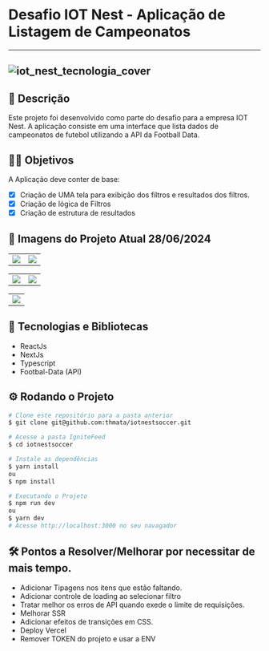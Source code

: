# Desafio IOT Nest - Aplicação de Listagem de Campeonatos

---
![iot_nest_tecnologia_cover](https://github.com/thmata/iotnestsoccer/assets/85140172/1fc45c69-1ebc-4726-9dc1-fe2be650b0e9)
---

## 🚀 Descrição

Este projeto foi desenvolvido como parte do desafio para a empresa IOT Nest. A aplicação consiste em uma interface que lista dados de campeonatos de futebol utilizando a API da Football Data.

## 🏃‍♀️ Objetivos 

A Aplicação deve conter de base:
  
- [X] Criação de UMA tela para exibição dos filtros e resultados dos filtros.
- [X] Criação de lógica de Filtros
- [X] Criação de estrutura de resultados

## 📸 Imagens do Projeto Atual 28/06/2024

<table>
  <tr>
    <td valign="top"><img src="https://github.com/thmata/iotnestsoccer/assets/85140172/51b0897a-2154-4ad4-88fd-f7eafac656ce"/></td>
    <td valign="top"><img src="https://github.com/thmata/iotnestsoccer/assets/85140172/7927b939-db7e-4bb5-8b42-d59ce21bb867"/></td>
  </tr>
</table>

<table>
  <tr>
    <td valign="top"><img src="https://github.com/thmata/iotnestsoccer/assets/85140172/3914eadb-ddcf-4dbb-81a2-d1d0be6e8e02"/></td>
    <td valign="top"><img src="https://github.com/thmata/iotnestsoccer/assets/85140172/1f54f599-2ef2-41cd-a870-a8e282cb079b"/></td>
  </tr>
</table>

<table>
  <tr>
    <td valign="top"><img src="https://github.com/thmata/iotnestsoccer/assets/85140172/be316091-b5ab-4f63-adb8-2aca036b0e84"/></td>
  </tr>
</table>

## 🧰 Tecnologias e Bibliotecas

* ReactJs
* NextJs
* Typescript
* Footbal-Data (API)

## ⚙️ Rodando o Projeto
```bash
# Clone este repositório para a pasta anterior
$ git clone git@github.com:thmata/iotnestsoccer.git

# Acesse a pasta IgniteFeed
$ cd iotnestsoccer

# Instale as dependências
$ yarn install
ou
$ npm install

# Executando o Projeto
$ npm run dev 
ou
$ yarn dev
# Acesse http://localhost:3000 no seu navagador
```
## 🛠️ Pontos a Resolver/Melhorar por necessitar de mais tempo.

- Adicionar Tipagens nos itens que estão faltando.
- Adicionar controle de loading ao selecionar filtro
- Tratar melhor os erros de API quando exede o limite de requisições.
- Melhorar SSR
- Adicionar efeitos de transições em CSS.
- Deploy Vercel
- Remover TOKEN do projeto e usar a ENV

